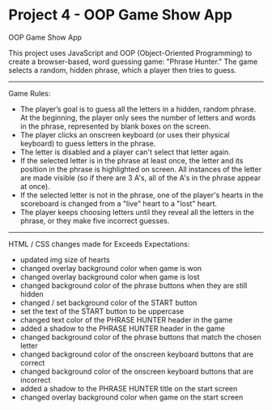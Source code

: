 # Project 4 - OOP Game Show App
 OOP Game Show App

This project uses JavaScript and OOP (Object-Oriented Programming) to create a browser-based, word guessing game: "Phrase Hunter." The game selects a random, hidden phrase, which a player then tries to guess.

---

Game Rules:
- The player’s goal is to guess all the letters in a hidden, random phrase. At the beginning, the player only sees the number of letters and words in the phrase, represented by blank boxes on the screen.
- The player clicks an onscreen keyboard (or uses their physical keyboard) to guess letters in the phrase.
- The letter is disabled and a player can't select that letter again.
- If the selected letter is in the phrase at least once, the letter and its position in the phrase is highlighted on screen. All instances of the letter are made visible (so if there are 3 A's, all of the A's in the phrase appear at once).
- If the selected letter is not in the phrase, one of the player's hearts in the scoreboard is changed from a "live" heart to a "lost" heart.
- The player keeps choosing letters until they reveal all the letters in the phrase, or they make five incorrect guesses.

---

HTML / CSS changes made for Exceeds Expectations:
- updated img size of hearts
- changed overlay background color when game is won
- changed overlay background color when game is lost
- changed background color of the phrase buttons when they are still hidden
- changed / set background color of the START button
- set the text of the START button to be uppercase
- changed text color of the PHRASE HUNTER header in the game
- added a shadow to the PHRASE HUNTER header in the game
- changed background color of the phrase buttons that match the chosen letter
- changed background color of the onscreen keyboard buttons that are correct
- changed background color of the onscreen keyboard buttons that are incorrect
- added a shadow to the PHRASE HUNTER title on the start screen
- changed overlay background color when game on the start screen